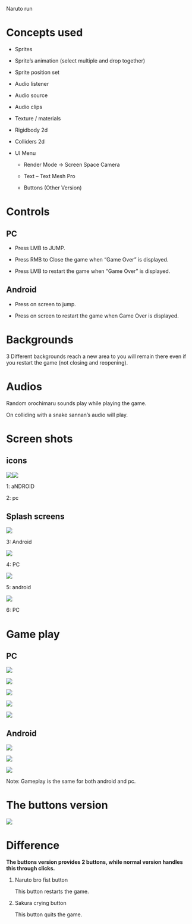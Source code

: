 Naruto run

# Concepts used

-   Sprites

-   Sprite’s animation (select multiple and drop together)

-   Sprite position set

-   Audio listener

-   Audio source

-   Audio clips

-   Texture / materials

-   Rigidbody 2d

-   Colliders 2d

-   UI Menu

    -   Render Mode -\> Screen Space Camera

    -   Text – Text Mesh Pro

    -   Buttons (Other Version)

# Controls

## PC 

-   Press LMB to JUMP.

-   Press RMB to Close the game when “Game Over” is displayed.

-   Press LMB to restart the game when “Game Over” is displayed.

## Android

-   Press on screen to jump.

-   Press on screen to restart the game when Game Over is displayed.

# Backgrounds

3 Different backgrounds reach a new area to you will remain there even if you
restart the game (not closing and reopening).

# Audios

Random orochimaru sounds play while playing the game.

On colliding with a snake sannan’s audio will play.

# Screen shots

## icons

![](media/d946a317a0d01e60dcdffbb30a1b1295.jpeg)![](media/adc08e4eea4f046e329cf16d9774dd5c.png)

1: aNDROID

2: pc

## Splash screens

![](media/436f2b5685a2a0bdb6c8dbe01ca0e73e.png)

3: Android

![](media/3201f576e10c0473c178bc04212cf306.jpeg)

4: PC

![](media/a9f3e8696d7730339610cd757ee82686.jpeg)

5: android

![](media/4ab748424380241cc82b3f9bd1e68649.png)

6: PC

# Game play

## PC

![](media/03575db442f7895201ac666e4b792de1.png)

![](media/932b562d5c405e46104ac52db649b431.png)

![](media/56867986ea4116634484563c550c2993.png)

![](media/2d6da25bb18f44580d4bd3f956e35187.png)

![](media/4fd02420a098afd7471e99c91b2f2510.png)

## 

## 

## 

## Android

![](media/6bfefb3e98b2366f441b2b31a9d85075.jpeg)

![](media/5bd6ab0ae9be42e3ffe0e812c8bbc0c3.jpeg)

![](media/0d304d0d18300d43e141f215b8306cec.jpeg)

Note: Gameplay is the same for both android and pc.

# The buttons version

![](media/487b1c1e68e124df6599f5887d36807c.png)

# Difference

**The buttons version provides 2 buttons, while normal version handles this
through clicks.**

1.  Naruto bro fist button

    This button restarts the game.

2.  Sakura crying button

    This button quits the game.
